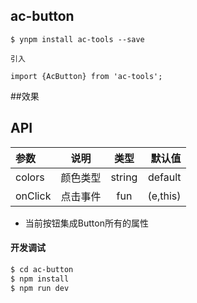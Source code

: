 ## ac-button

```
$ ynpm install ac-tools --save

引入

import {AcButton} from 'ac-tools';

```

##效果
 
 

## API

|参数|说明|类型|默认值|
|:--|:---:|:--:|---:|
|colors|颜色类型|string|default|
|onClick|点击事件|fun|(e,this)|

* 当前按钮集成Button所有的属性 
       

#### 开发调试

```sh
$ cd ac-button
$ npm install
$ npm run dev
```

